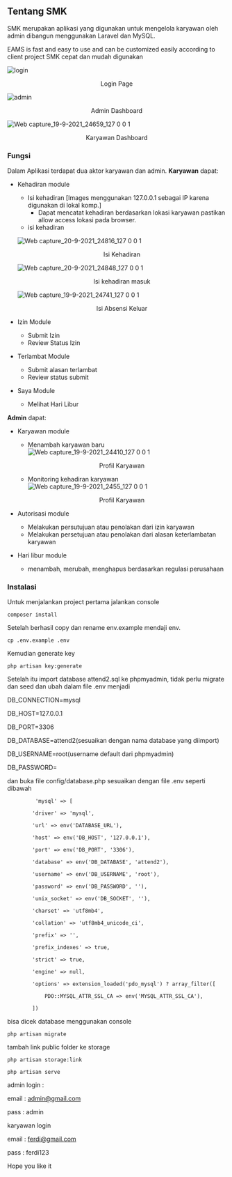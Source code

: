 ## Tentang SMK

SMK merupakan aplikasi yang digunakan untuk mengelola karyawan oleh admin dibangun menggunakan Laravel dan MySQL.

EAMS is fast and easy to use and can be customized easily according to client project
SMK cepat dan mudah digunakan

![login](https://user-images.githubusercontent.com/44310818/133906479-d1d9e7f2-ed43-45a3-945f-b0ba652f3d19.png)

<p align="center">Login Page</p>

![admin](https://user-images.githubusercontent.com/44310818/133907508-3a430937-2c72-4d1a-98be-e340c765cf7e.jpeg)

<p align="center">Admin Dashboard</p>

![Web capture_19-9-2021_24659_127 0 0 1](https://user-images.githubusercontent.com/44310818/133907566-980d5c33-ff32-4430-b916-3d748166701c.jpeg)

<p align="center">Karyawan Dashboard</p>


### Fungsi

Dalam Aplikasi terdapat dua aktor karyawan dan admin.
**Karyawan** dapat:
- Kehadiran module
	- Isi kehadiran [Images menggunakan 127.0.0.1 sebagai IP karena digunakan di lokal komp.]
		- Dapat mencatat kehadiran berdasarkan lokasi karyawan pastikan allow access lokasi pada browser.
	- isi kehadiran

	![Web capture_20-9-2021_24816_127 0 0 1](https://user-images.githubusercontent.com/44310818/133907599-92d61407-442d-487f-b2dc-29b1e2a3d783.jpeg)
	<p align="center">Isi Kehadiran</p>
  
	![Web capture_20-9-2021_24848_127 0 0 1](https://user-images.githubusercontent.com/44310818/133907621-d0bea13a-3ee9-4674-8e93-8a7728ed4f1d.jpeg)
	<p align="center">Isi kehadiran masuk</p>
  
	![Web capture_19-9-2021_24741_127 0 0 1](https://user-images.githubusercontent.com/44310818/133907635-2def6d2a-2d82-4012-8609-04284c161c96.jpeg)
	<p align="center">Isi Absensi Keluar</p>
- Izin Module
	- Submit Izin
	- Review Status Izin
- Terlambat Module
	- Submit alasan terlambat
	- Review status submit
- Saya Module
	- Melihat Hari Libur

**Admin** dapat:
- Karyawan module
	- Menambah karyawan baru
	![Web capture_19-9-2021_24410_127 0 0 1](https://user-images.githubusercontent.com/44310818/133907676-e8221d99-a71c-427e-8a3d-c8608f9e4680.jpeg)
	<p align="center">Profil Karyawan</p>

	- Monitoring kehadiran karyawan
![Web capture_19-9-2021_2455_127 0 0 1](https://user-images.githubusercontent.com/44310818/133907713-f98d3681-4443-407e-8d1b-f5b96ce494de.jpeg)
	<p align="center">Profil Karyawan</p>
- Autorisasi module
	- Melakukan persutujuan atau penolakan dari izin karyawan
	- Melakukan persetujuan atau penolakan dari alasan keterlambatan karyawan
- Hari libur module
	- menambah, merubah, menghapus berdasarkan regulasi perusahaan

### Instalasi

Untuk menjalankan project pertama jalankan console

```console
composer install
```

Setelah berhasil copy dan rename env.example mendaji env.

```console
cp .env.example .env
```

Kemudian generate key

```console
php artisan key:generate
```
Setelah itu import database attend2.sql ke phpmyadmin, tidak perlu migrate dan seed dan ubah dalam file .env menjadi

DB_CONNECTION=mysql

DB_HOST=127.0.0.1

DB_PORT=3306

DB_DATABASE=attend2(sesuaikan dengan nama database yang diimport)

DB_USERNAME=root(username default dari phpmyadmin)

DB_PASSWORD=


dan buka file config/database.php sesuaikan dengan file .env seperti dibawah


             'mysql' => [

            'driver' => 'mysql',
            
            'url' => env('DATABASE_URL'),
            
            'host' => env('DB_HOST', '127.0.0.1'),
            
            'port' => env('DB_PORT', '3306'),
            
            'database' => env('DB_DATABASE', 'attend2'),
            
            'username' => env('DB_USERNAME', 'root'),
            
            'password' => env('DB_PASSWORD', ''),
            
            'unix_socket' => env('DB_SOCKET', ''),
            
            'charset' => 'utf8mb4',
            
            'collation' => 'utf8mb4_unicode_ci',
            
            'prefix' => '',
            
            'prefix_indexes' => true,
            
            'strict' => true,
            
            'engine' => null,
            
            'options' => extension_loaded('pdo_mysql') ? array_filter([
            
                PDO::MYSQL_ATTR_SSL_CA => env('MYSQL_ATTR_SSL_CA'),
                
            ])
            

bisa dicek database menggunakan console
```console
php artisan migrate
```

tambah link public folder ke storage

```console
php artisan storage:link
```

```console
php artisan serve
```
admin login :

email : admin@gmail.com

pass  : admin


karyawan login

email : ferdi@gmail.com

pass  : ferdi123

Hope you like it
